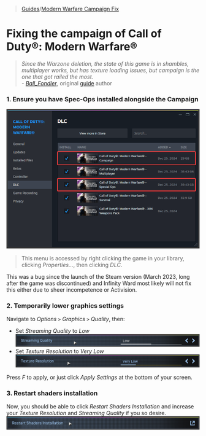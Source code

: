 > [Guides](/Guides.md)/[Modern Warfare Campaign Fix](/guides/mwsp-fix.md)

# Fixing the campaign of Call of Duty®: Modern Warfare®

> *Since the Warzone deletion, the state of this game is in shambles, multiplayer works, but has texture loading issues, but campaign is the one that got railed the most.*  
> \- [*Ball_Fondler*](https://steamcommunity.com/id/Krissoge), original [guide](https://steamcommunity.com/sharedfiles/filedetails/?id=3045205255) author

### 1. Ensure you have Spec-Ops installed alongside the Campaign

![Steam DLC Menu](/assets/png/steamwebhelper_dVDtOsMgd7.png)

> This menu is accessed by right clicking the game in your library, clicking *Properties...*, then clicking *DLC*.

This was a bug since the launch of the Steam version (March 2023, long after the game was discontinued) and Infinity Ward most likely will not fix this either due to sheer incompetence or Activision.

### 2. Temporarily lower graphics settings

Navigate to *Options* `>` *Graphics* `>` *Quality*, then:
- Set *Streaming Quality* to *Low*
![Streaming Quality: Low](/assets/png/ModernWarfare_97TwoxarQt.png)
- Set *Texture Resolution* to *Very Low*
![Texture Resolution: Very Low](/assets/png/ModernWarfare_KAtFweObSJ.png)

Press *F* to apply, or just click *Apply Settings* at the bottom of your screen.

### 3. Restart shaders installation

Now, you should be able to click *Restart Shaders Installation* and increase your *Texture Resolution* and *Streaming Quality* if you so desire.
![Restart Shaders Installation](/assets/png/ModernWarfare_cOMLv5Smfl.png)